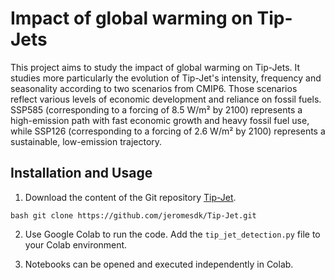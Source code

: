 # Impact of global warming on Tip-Jets

This project aims to study the impact of global warming on Tip-Jets. 
It studies more particularly the evolution of Tip-Jet's intensity, 
frequency and seasonality according to two scenarios from CMIP6. 
Those scenarios reflect various levels of economic development and 
reliance on fossil fuels. SSP585 (corresponding to a forcing of 
8.5 W/m² by 2100) represents a high-emission path with fast economic
growth and heavy fossil fuel use, while SSP126 (corresponding to a
forcing of 2.6 W/m² by 2100) represents a sustainable, low-emission 
trajectory.

## Installation and Usage

1. Download the content of the Git repository [Tip-Jet](https://github.com/jeromesdk/Tip-Jet).

```bash git clone https://github.com/jeromesdk/Tip-Jet.git```

2. Use Google Colab to run the code. Add the `tip_jet_detection.py` file to your Colab environment.

3. Notebooks can be opened and executed independently in Colab.